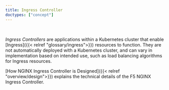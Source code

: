```yaml
---
title: Ingress Controller
doctypes: ["concept"]
---
```


<br>

*Ingress Controllers* are applications within a Kubernetes cluster that enable [Ingress]({{< relref "glossary/ingress">}}) resources to function. They are not automatically deployed with a Kubernetes cluster, and can vary in implementation based on intended use, such as load balancing algorithms for Ingress resources.

[How NGINX Ingress Controller is Designed]({{< relref "overview/design">}}) explains the technical details of the F5 NGINX Ingress Controller.
